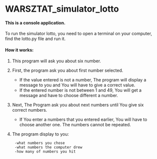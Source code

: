 # WARSZTAT_simulator_lotto

#### This is a console application.

To run the simulator lotto, you need to open a terminal on your computer, find the lotto.py file and run it.

#### How it works:

1. This program will ask you about six number.
2. First, the program ask you about first number selected.
    - If the value entered is not a number, 
The program will display a message to you and You will have to give a correct value. 
    - If the entered number is not between 1 and 49, 
You will get a message and have to choose different a number. 

3. Next, The Program ask you about next numbers until You give six correct numbers.
    - If You enter a numbers that you entered earlier,
    You will have to choose another one.
    The numbers cannot be repeated.
    
4. The program display to you:
        
        -what numbers you chose
        -what numbers the computer drew
        -how many of numbers you hit